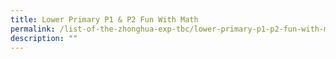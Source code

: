 ```yaml
---
title: Lower Primary P1 & P2 Fun With Math
permalink: /list-of-the-zhonghua-exp-tbc/lower-primary-p1-p2-fun-with-math/
description: ""
---
```

